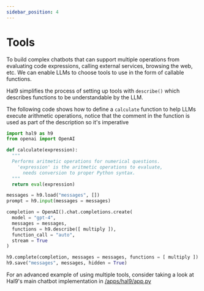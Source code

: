 ```yaml
---
sidebar_position: 4
---
```


# Tools

To build complex chatbots that can support multiple operations from evaluating code expressions, calling external services, browsing the web, etc. We can enable LLMs to choose tools to use in the form of callable functions.

Hal9 simplifies the process of setting up tools with `describe()` which describes functions to be understandable by the LLM.

The following code shows how to define a `calculate` function to help LLMs execute arithmetic operations, notice that the comment in the function is used as part of the description so it's imperative 

```python
import hal9 as h9
from openai import OpenAI

def calculate(expression):
  """
  Performs aritmetic operations for numerical questions.
    'expression' is the aritmetic operations to evaluate,
      needs conversion to proper Python syntax.
  """
  return eval(expression)

messages = h9.load("messages", [])
prompt = h9.input(messages = messages)

completion = OpenAI().chat.completions.create(
  model = "gpt-4",
  messages = messages,
  functions = h9.describe([ multiply ]),
  function_call = "auto",
  stream = True
)

h9.complete(completion, messages = messages, functions = [ multiply ])
h9.save("messages", messages, hidden = True)
```

For an advanced example of using multiple tools, consider taking a look at Hal9's main chatbot implementation in [/apps/hal9/app.py](https://github.com/hal9ai/hal9/blob/main/apps/hal9/app.py)